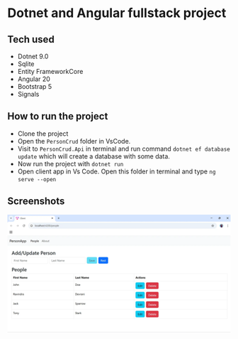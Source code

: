 # Dotnet and Angular fullstack project

## Tech used

- Dotnet 9.0
- Sqlite
- Entity FrameworkCore
- Angular 20
- Bootstrap 5
- Signals

## How to run the project

- Clone the project
- Open the `PersonCrud` folder in VsCode. 
- Visit to `PersonCrud.Api` in terminal and run command `dotnet ef database update` which will create a database with some data. 
- Now run the project with `dotnet run`
- Open client app in Vs Code. Open this folder in terminal and type `ng serve --open`  

## Screenshots

![screenshot1](./screenshot1.webp)